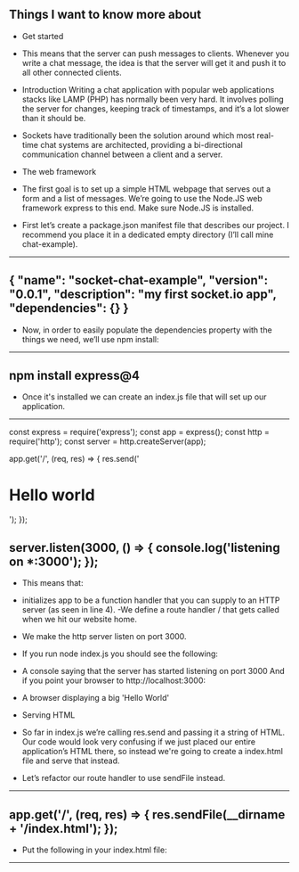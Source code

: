 ## Things I want to know more about

* Get started
- This means that the server can push messages to clients. Whenever you write a chat message, the idea is that the server will get it and push it to all other connected clients.

* Introduction
Writing a chat application with popular web applications stacks like LAMP (PHP) has normally been very hard. It involves polling the server for changes, keeping track of timestamps, and it’s a lot slower than it should be.

- Sockets have traditionally been the solution around which most real-time chat systems are architected, providing a bi-directional communication channel between a client and a server.

* The web framework
- The first goal is to set up a simple HTML webpage that serves out a form and a list of messages. We’re going to use the Node.JS web framework express to this end. Make sure Node.JS is installed.

- First let’s create a package.json manifest file that describes our project. I recommend you place it in a dedicated empty directory (I’ll call mine chat-example).
---
{
  "name": "socket-chat-example",
  "version": "0.0.1",
  "description": "my first socket.io app",
  "dependencies": {}
}
---
* Now, in order to easily populate the dependencies property with the things we need, we’ll use npm install:

--- 
npm install express@4
---
* Once it's installed we can create an index.js file that will set up our application.
---
const express = require('express');
const app = express();
const http = require('http');
const server = http.createServer(app);

app.get('/', (req, res) => {
  res.send('<h1>Hello world</h1>');
});

server.listen(3000, () => {
  console.log('listening on *:3000');
});
---
- This means that:

- initializes app to be a function handler that you can supply to an HTTP server (as seen in line 4).
-We define a route handler / that gets called when we hit our website home.
- We make the http server listen on port 3000.
- If you run node index.js you should see the following:

- A console saying that the server has started listening on port 3000 And if you point your browser to http://localhost:3000:

- A browser displaying a big 'Hello World'
- Serving HTML
- So far in index.js we’re calling res.send and passing it a string of HTML. Our code would look very confusing if we just placed our entire application’s HTML there, so instead we're going to create a index.html file and serve that instead.

- Let’s refactor our route handler to use sendFile instead.
---
app.get('/', (req, res) => {
  res.sendFile(__dirname + '/index.html');
});
---
- Put the following in your index.html file:
----
<!DOCTYPE html>
<html>
  <head>
    <title>Socket.IO chat</title>
    <style>
      body { margin: 0; padding-bottom: 3rem; font-family: -apple-system, BlinkMacSystemFont, "Segoe UI", Roboto, Helvetica, Arial, sans-serif; }

      #form { background: rgba(0, 0, 0, 0.15); padding: 0.25rem; position: fixed; bottom: 0; left: 0; right: 0; display: flex; height: 3rem; box-sizing: border-box; backdrop-filter: blur(10px); }
      #input { border: none; padding: 0 1rem; flex-grow: 1; border-radius: 2rem; margin: 0.25rem; }
      #input:focus { outline: none; }
      #form > button { background: #333; border: none; padding: 0 1rem; margin: 0.25rem; border-radius: 3px; outline: none; color: #fff; }

      #messages { list-style-type: none; margin: 0; padding: 0; }
      #messages > li { padding: 0.5rem 1rem; }
      #messages > li:nth-child(odd) { background: #efefef; }
    </style>
  </head>
  <body>
    <ul id="messages"></ul>
    <form id="form" action="">
      <input id="input" autocomplete="off" /><button>Send</button>
    </form>
  </body>
 </html>
---

If you restart the process (by hitting Control+C and running node index.js again) and refresh the page it should look like this:

A browser displaying an input and a 'Send' button
Integrating Socket.IO
Socket.IO is composed of two parts:

A server that integrates with (or mounts on) the Node.JS HTTP Server socket.io
A client library that loads on the browser side socket.io-client
During development, socket.io serves the client automatically for us, as we’ll see, so for now we only have to install one module:

npm install socket.io
That will install the module and add the dependency to package.json. Now let’s edit index.js to add it:

const express = require('express');
const app = express();
const http = require('http');
const server = http.createServer(app);
const { Server } = require("socket.io");
const io = new Server(server);

app.get('/', (req, res) => {
  res.sendFile(__dirname + '/index.html');
});

io.on('connection', (socket) => {
  console.log('a user connected');
});

server.listen(3000, () => {
  console.log('listening on *:3000');
});
Notice that I initialize a new instance of socket.io by passing the server (the HTTP server) object. Then I listen on the connection event for incoming sockets and log it to the console.

Now in index.html add the following snippet before the </body> (end body tag):

<script src="/socket.io/socket.io.js"></script>
<script>
  var socket = io();
</script>
That’s all it takes to load the socket.io-client, which exposes an io global (and the endpoint GET /socket.io/socket.io.js), and then connect.

If you would like to use the local version of the client-side JS file, you can find it at node_modules/socket.io/client-dist/socket.io.js.

Notice that I’m not specifying any URL when I call io(), since it defaults to trying to connect to the host that serves the page.

If you now restart the process (by hitting Control+C and running node index.js again) and then refresh the webpage you should see the console print “a user connected”.

Try opening several tabs, and you’ll see several messages.

A console displaying several messages, indicating that some users have connected
Each socket also fires a special disconnect event:

io.on('connection', (socket) => {
  console.log('a user connected');
  socket.on('disconnect', () => {
    console.log('user disconnected');
  });
});
Then if you refresh a tab several times you can see it in action.

A console displaying several messages, indicating that some users have connected and disconnected
Emitting events
The main idea behind Socket.IO is that you can send and receive any events you want, with any data you want. Any objects that can be encoded as JSON will do, and binary data is supported too.

Let’s make it so that when the user types in a message, the server gets it as a chat message event. The script section in index.html should now look as follows:

<script src="/socket.io/socket.io.js"></script>
<script>
  var socket = io();

  var form = document.getElementById('form');
  var input = document.getElementById('input');

  form.addEventListener('submit', function(e) {
    e.preventDefault();
    if (input.value) {
      socket.emit('chat message', input.value);
      input.value = '';
    }
  });
</script>
And in index.js we print out the chat message event:

io.on('connection', (socket) => {
  socket.on('chat message', (msg) => {
    console.log('message: ' + msg);
  });
});
The result should be like the following video:

Broadcasting
The next goal is for us to emit the event from the server to the rest of the users.

In order to send an event to everyone, Socket.IO gives us the io.emit() method.

io.emit('some event', { someProperty: 'some value', otherProperty: 'other value' }); // This will emit the event to all connected sockets
If you want to send a message to everyone except for a certain emitting socket, we have the broadcast flag for emitting from that socket:

io.on('connection', (socket) => {
  socket.broadcast.emit('hi');
});
In this case, for the sake of simplicity we’ll send the message to everyone, including the sender.

io.on('connection', (socket) => {
  socket.on('chat message', (msg) => {
    io.emit('chat message', msg);
  });
});
And on the client side when we capture a chat message event we’ll include it in the page. The total client-side JavaScript code now amounts to:

<script src="/socket.io/socket.io.js"></script>
<script>
  var socket = io();

  var messages = document.getElementById('messages');
  var form = document.getElementById('form');
  var input = document.getElementById('input');

  form.addEventListener('submit', function(e) {
    e.preventDefault();
    if (input.value) {
      socket.emit('chat message', input.value);
      input.value = '';
    }
  });

  socket.on('chat message', function(msg) {
    var item = document.createElement('li');
    item.textContent = msg;
    messages.appendChild(item);
    window.scrollTo(0, document.body.scrollHeight);
  });
</script>


# Rooms
A room is an arbitrary channel that sockets can join and leave. It can be used to broadcast events to a subset of clients:

* Joining and leaving
You can call join to subscribe the socket to a given channel:

io.on("connection", (socket) => {
  socket.join("some room");
});
And then simply use to or in (they are the same) when broadcasting or emitting:

io.to("some room").emit("some event");
You can emit to several rooms at the same time:

io.to("room1").to("room2").to("room3").emit("some event");
In that case, a union is performed: every socket that is at least in one of the rooms will get the event once (even if the socket is in two or more rooms).

You can also broadcast to a room from a given socket:

io.on("connection", (socket) => {
  socket.to("some room").emit("some event");
});
In that case, every socket in the room excluding the sender will get the event.

* To leave a channel you call leave in the same fashion as join.

* Default room
Each Socket in Socket.IO is identified by a random, unguessable, unique identifier Socket#id. For your convenience, each socket automatically joins a room identified by its own id.

This makes it easy to implement private messages:
---
io.on("connection", (socket) => {
  socket.on("private message", (anotherSocketId, msg) => {
    socket.to(anotherSocketId).emit("private message", socket.id, msg);
  });
});
---

* Sample use cases
broadcast data to each device / tab of a given user
---
io.on("connection", async (socket) => {
  const userId = await fetchUserId(socket);

  socket.join(userId);

  // and then later
  io.to(userId).emit("hi");
});
---
 - send notifications about a given entity
---
io.on("connection", async (socket) => {
  const projects = await fetchProjects(socket);

  projects.forEach(project => socket.join("project:" + project.id));

  // and then later
  io.to("project:4321").emit("project updated");
});
---

* Disconnection
- Upon disconnection, sockets leave all the channels they were part of automatically, and no special teardown is needed on your part.

- You can fetch the rooms the Socket was in by listening to the disconnecting event:
---
io.on("connection", socket => {
  socket.on("disconnecting", () => {
    console.log(socket.rooms); // the Set contains at least the socket ID
  });

  socket.on("disconnect", () => {
    // socket.rooms.size === 0
  });
});
----

* Room events
Starting with socket.io@3.1.0, the underlying Adapter will emit the following events:

create-room (argument: room)
delete-room (argument: room)
join-room (argument: room, id)
leave-room (argument: room, id)
 
 Example:
---
io.of("/").adapter.on("create-room", (room) => {
  console.log(`room ${room} was created`);
});

io.of("/").adapter.on("join-room", (room, id) => {
  console.log(`socket ${id} has joined room ${room}`);
});
---

[Socket.io Chat Example](https://socket.io/get-started/chat/)
[Rooms](https://socket.io/docs/v4/rooms)
[Namespaces](https://socket.io/docs/v4/namespaces/)